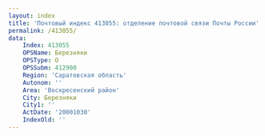 ```yaml
---
layout: index
title: 'Почтовый индекс 413055: отделение почтовой связи Почты России'
permalink: /413055/
data:
    Index: 413055
    OPSName: Березняки
    OPSType: О
    OPSSubm: 412900
    Region: 'Саратовская область'
    Autonom: ''
    Area: 'Воскресенский район'
    City: Березняки
    City1: ''
    ActDate: '20001030'
    IndexOld: ''
---
```

